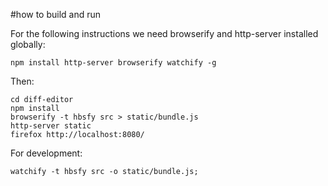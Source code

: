 #how to build and run

For the following instructions we need browserify and http-server installed globally:

	npm install http-server browserify watchify -g

Then:

	cd diff-editor
	npm install
	browserify -t hbsfy src > static/bundle.js
	http-server static
	firefox http://localhost:8080/

For development:

	watchify -t hbsfy src -o static/bundle.js;




